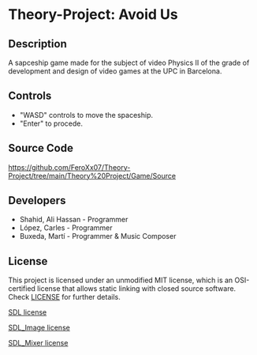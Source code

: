 # Theory-Project: Avoid Us
## Description

A sapceship game made for the subject of video Physics II of the grade of development and design of video games at the UPC in Barcelona.

## Controls

 - "WASD" controls to move the spaceship.
 - "Enter" to procede.

## Source Code
https://github.com/FeroXx07/Theory-Project/tree/main/Theory%20Project/Game/Source

## Developers

 - Shahid, Ali Hassan - Programmer
 - López, Carles - Programmer
 - Buxeda, Martí - Programmer & Music Composer

## License

This project is licensed under an unmodified MIT license, which is an OSI-certified license that allows static linking with closed source software. Check [LICENSE](LICENSE) for further details.

[SDL license](https://github.com/FeroXx07/Pinball/blob/main/Pinball/SDL/COPYING.txt)

[SDL_Image license](https://github.com/FeroXx07/Pinball/blob/main/Pinball/SDL_image/COPYING.txt)

[SDL_Mixer license](https://github.com/FeroXx07/Pinball/blob/main/Pinball/SDL_mixer/COPYING.txt)

